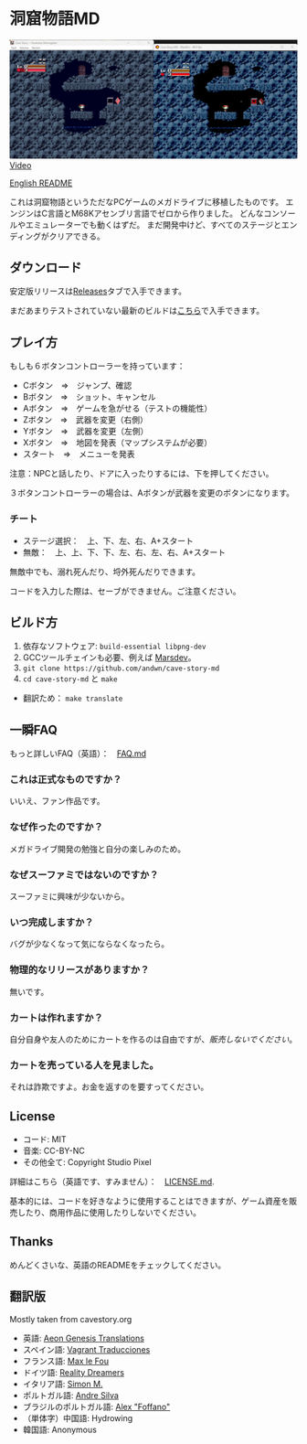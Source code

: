 # 洞窟物語MD
![Comparison Shot](doc/screen02.png)
[Video](http://www.youtube.com/watch?v=aZU133ekDVk)

[English README](README.md)

これは洞窟物語というただなPCゲームのメガドライブに移植したものです。
エンジンはC言語とM68Kアセンブリ言語でゼロから作りました。
どんなコンソールやエミュレーターでも動くはずだ。
まだ開発中けど、すべてのステージとエンディングがクリアできる。

## ダウンロード
安定版リリースは[Releases](https://github.com/andwn/cave-story-md/releases)タブで入手できます。

まだあまりテストされていない最新のビルドは[こちら](https://tenshi.skychase.zone/cs/)で入手できます。

## プレイ方
もしも６ボタンコントローラーを持っています：

- Cボタン　⇒　ジャンプ、確認
- Bボタン　⇒　ショット、キャンセル
- Aボタン　⇒　ゲームを急がせる（テストの機能性）
- Zボタン　⇒　武器を変更（右側）
- Yボタン　⇒　武器を変更（左側）
- Xボタン　⇒　地図を発表（マップシステムが必要）
- スタート　⇒　メニューを発表

注意：NPCと話したり、ドアに入ったりするには、下を押してください。

３ボタンコントローラーの場合は、Aボタンが武器を変更のボタンになります。

### チート
- ステージ選択：　上、下、左、右、A+スタート
- 無敵：　上、上、下、下、左、右、左、右、A+スタート

無敵中でも、溺れ死んだり、埒外死んだりできます。

コードを入力した際は、セーブができません。ご注意ください。

## ビルド方
1. 依存なソフトウェア: `build-essential libpng-dev` 
2. GCCツールチェインも必要、例えば [Marsdev](http://github.com/andwn/marsdev)。
3. `git clone https://github.com/andwn/cave-story-md`
4. `cd cave-story-md` と `make`
  - 翻訳ため： `make translate`

## 一瞬FAQ
もっと詳しいFAQ（英語）：　[FAQ.md](doc/FAQ.md)

### これは正式なものですか？
いいえ、ファン作品です。

### なぜ作ったのですか？
メガドライブ開発の勉強と自分の楽しみのため。

### なぜスーファミではないのですか？
スーファミに興味が少ないから。

### いつ完成しますか？
バグが少なくなって気にならなくなったら。

### 物理的なリリースがありますか？
無いです。

### カートは作れますか？
自分自身や友人のためにカートを作るのは自由ですが、*販売しないでください*。

### カートを売っている人を見ました。
それは詐欺ですよ。お金を返すのを要すってください。

## License
- コード: MIT
- 音楽: CC-BY-NC
- その他全て: Copyright Studio Pixel

詳細はこちら（英語です、すみません）：　[LICENSE.md](doc/LICENSE.md).

基本的には、コードを好きなように使用することはできますが、ゲーム資産を販売したり、商用作品に使用したりしないでください。

## Thanks
めんどくさいな、英語のREADMEをチェックしてください。

## 翻訳版
Mostly taken from cavestory.org

- 英語: [Aeon Genesis Translations](http://agtp.romhack.net/)
- スペイン語: [Vagrant Traducciones](http://vagrant.romhackhispano.org)
- フランス語: [Max le Fou](http://cavestory.maxlefou.com/)
- ドイツ語: [Reality Dreamers](http://www.reality-dreamers.de/)
- イタリア語: [Simon M.](mailto:simonogatari@gmail.com)
- ポルトガル語: [Andre Silva](mailto:andreluis.g.silva@gmail.com)
- ブラジルのポルトガル語: [Alex "Foffano"](mailto:foffano@gmail.com)
- （単体字）中国語: Hydrowing
- 韓国語: Anonymous
